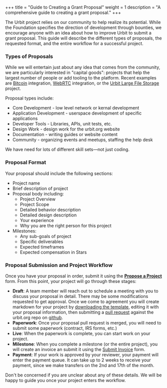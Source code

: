 +++
title = "Guide to Creating a Grant Proposal"
weight = 1
description = "A comprehensive guide to creating a grant proposal."
+++


The Urbit project relies on our community to help realize its potential. While the Foundation specifies the direction of 
development through bounties, we encourage anyone with an idea about how to improve Urbit to submit a grant proposal. This
guide will describe the different types of proposals, the requested format, and the entire workflow for a successful project.

### Types of Proposals

While we will entertain just about any idea that comes from the community, we are particularly interested in "capital goods":
projects that help the largest number of people or add tooling to the platform. Recent examples are 
[Bitcoin](../bitcoin-full-node-provider-and-wallet) integration, [WebRTC](../webrtc-gall-agent-and-external-app)
integration, or the [Urbit Large File Storage](../urbit-lfs-filehosting) project.   

Proposal types include:

 - Core Development - low level network or kernal development
 - Application Development - userspace development of specific applications
 - Developer Tools - Libraries, APIs, unit tests, etc.
 - Design Work - design work for the urbit.org website
 - Documentation - writing guides or website content
 - Community - organizing events and meetups, staffing the help desk

We have need for lots of different skill sets&mdash;not just coding.


### Proposal Format

Your proposal should include the following sections:

 - Project name 
 - Brief description of project
 - Proposal body including:
   - Project Overview
   - Project Scope
   - Detailed behavior description
   - Detailed design description
   - Your experience
   - Why you are the right person for this project
 - Milestones:
   - Any sub-goals of project
   - Specific deliverables
   - Expected timeframes
   - Expected compensation in Stars

### Proposal Submission and Project Workflow

Once you have your proposal in order, submit it using the **[Propose a Project](https://airtable.com/shrCi54rEDxgSZr3z)** form. 
From this point, your project will go through these stages:

 - **Draft**: A team member will reach out to schedule a meeting with you to discuss your proposal in detail. There may be
 some modifications requested to get approval. Once we come to agreement you will create markdown for your project by 
[downloading the template](https://drive.google.com/file/d/1a2zZXxmzcME5vJHDpLpKtExcqzg-V3rD/view?usp=sharing), editing it with 
your proposal information, then submitting a [pull request](https://github.com/urbit/urbit.org/compare) against the urbit.org repo
 on [github](https://github.com/urbit/urbit.org).
 - **Paperwork**: Once your proposal pull request is merged, you will need to submit some paperwork (contract, IRS forms, etc.)
 - **Live**: When the paperwork is complete, you can start work on your project.
 - **Milestone**: When you complete a milestone (or the entire project), you will create an invoice an submit it using the 
[Submit Invoice](https://airtable.com/shrXXCs1uaxtNSBcg) form.
 - **Payment**: If your work is approved by your reviewer, your payment will enter the payment queue. It can take up to 2 weeks to
 receive your payment, since we make transfers on the 2nd and 17th of the month.

Don't be concerned if you are unclear about any of these details. We will be happy to guide you once your project enters the 
workflow.
